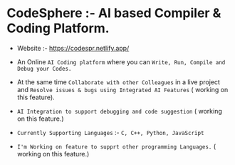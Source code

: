 # CodeSphere :- AI based Compiler & Coding Platform.
* Website :- https://codespr.netlify.app/
*  An Online `AI Coding platform` where you can `Write, Run, Compile and Debug your Codes.`
*  At the same time `Collaborate with other Colleagues` in a live project and `Resolve issues & bugs using Integrated AI Features` ( working on this feature).
*  `AI Integration to support debugging and code suggestion` ( working on this feature.) 

* `Currently Supporting Languages` :- `C, C++, Python, JavaScript`
* `I'm Working on feature to supprt other programming Languages.` ( working on this feature.) 
  
